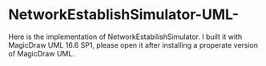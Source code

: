 NetworkEstablishSimulator-UML-
==============================

Here is the implementation of NetworkEstabilishSimulator.
I built it with MagicDraw UML 16.6 SP1,
please open it after installing a properate version of MagicDraw UML.

